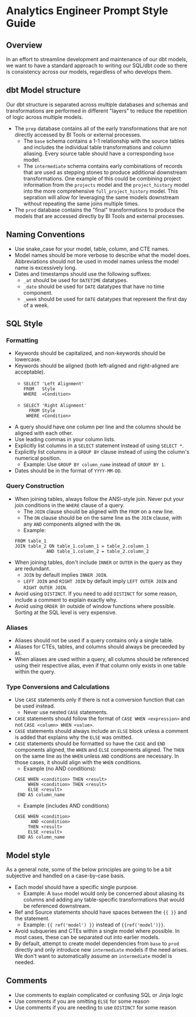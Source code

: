 # Analytics Engineer Prompt Style Guide

## Overview
In an effort to streamline development and maintenance of our dbt models, we want to have a standard approach to writing our SQL/dbt code so there is consistency across our models, regardless of who develops them.

## dbt Model structure
Our dbt structure is separated across multiple databases and schemas and transformations are performed in different "layers" to reduce the repetition of logic across multiple models.
* The `prep` database contains all of the early transformations that are not directly accessed by BI Tools or external processes.
    * The `base` schema contains a 1-1 relationship with the source tables and includes the individual table transformations and column aliasing. Every source table should have a corresponding `base` model.
    * The `intermediate` schema contains early combinations of records that are used as stepping stones to produce additional downstream transformations. One example of this could be combining project information from the `projects` model and the `project_history` model into the more comprehensive `full_project_history` model. This sepration will allow for leveraging the same models downstream without repeating the same joins multiple times.
* The `prod` database contains the "final" transformations to produce the models that are accessed directly by BI Tools and external processes.

## Naming Conventions
* Use snake_case for your model, table, column, and CTE names.
* Model names should be more verbose to describe what the model does. Abbreviations should not be used in model names unless the model name is excessively long.
* Dates and timestamps should use the following suffixes:
    * `_at` should be used for `DATETIME` datatypes.
    * `_date` should be used for `DATE` datatypes that have no time component.
    * `_week` should be used for `DATE` datatypes that represent the first day of a week.

## SQL Style

### Formatting
* Keywords should be capitalized, and non-keywords should be lowercase.
* Keywords should be aligned (both left-aligned and right-aligned are acceptable).
    * ```
      SELECT 'Left Alignment'
      FROM   Style
      WHERE  <Condition>
      ```
    * ```
      SELECT 'Right Alignment'
        FROM Style
       WHERE <Condition>
      ```
* A query should have one column per line and the columns should be aligned with each other.
* Use leading commas in your column lists.
* Explicitly list columns in a `SELECT` statement instead of using `SELECT *`.
* Explicitly list columns in a `GROUP BY` clause instead of using the column's numerical position.
    * Example: Use `GROUP BY column_name` instead of `GROUP BY 1`.
* Dates should be in the format of `YYYY-MM-DD`.

### Query Construction
* When joining tables, always follow the ANSI-style join. Never put your join conditions in the `WHERE` clause of a query.
    * The `JOIN` clause should be aligned with the `FROM` on a new line.
    * The `ON` clause should be on the same line as the `JOIN` clause, with any `AND` components aligned with the `ON`.
    * Example: 
    ```
    FROM table_1
    JOIN table_2 ON table_1.column_1 = table_2.column_1
                AND table_1.column_2 = table_2.column_2
    ```
* When joining tables, don't include `INNER` or `OUTER` in the query as they are redundant.
    * `JOIN` by default implies `INNER JOIN`.
    * `LEFT JOIN` and `RIGHT JOIN` by default imply `LEFT OUTER JOIN` and `RIGHT OUTER JOIN`.
* Avoid using `DISTINCT`. If you need to add `DISTINCT` for some reason, include a comment to explain exactly why.
* Avoid using `ORDER BY` outside of window functions where possible. Sorting at the SQL level is very expensive.

### Aliases
* Aliases should not be used if a query contains only a single table.
* Aliases for CTEs, tables, and columns should always be preceeded by `AS`.
* When aliases are used within a query, all columns should be referenced using their respective alias, even if that column only exists in one table within the query.

### Type Conversions and Calculations
* Use `CASE` statements only if there is not a conversion function that can be used instead.
    * Never use nested `CASE` statements.
* `CASE` statements should follow the format of `CASE WHEN <expression>` and not `CASE <column> WHEN <value>`.
* `CASE` statements should always include an `ELSE` block unless a comment is added that explains why the `ELSE` was omitted.
* `CASE` statements should be formatted so have the `CASE` and `END` components aligned, the `WHEN` and `ELSE` components aligned. The `THEN` on the same line as the `WHEN` unless `AND` conditions are necessary. In those cases, it should align with the `WHEN` conditions.
    * Example (no AND conditions):
    ```
    CASE WHEN <condition> THEN <result>
         WHEN <condition> THEN <result>
         ELSE <result>
     END AS column_name
    ```
    * Example (includes AND conditions)
    ```
    CASE WHEN <condition>
          AND <condition>
         THEN <result>
         ELSE <result>
     END AS column_name
     ```

## Model style
As a general note, some of the below principles are going to be a bit subjective and handled on a case-by-case basis.
* Each model should have a specific single purpose.
    * Example: A `base` model would only be concerned about aliasing its columns and adding any table-specific transformations that would be referenced downstream.
* Ref and Source statements should have spaces between the `{{ }}` and the statement.
    * Example: `{{ ref('model') }}` instead of `{{ref('model')}}`.
* Avoid subqueries and CTEs within a single model where possible. In most cases, these can be separated out into earlier models.
* By default, attempt to create model dependencies from `base` to `prod` directly and only introduce new `intermediate` models if the need arises. We don't want to automatically assume an `intermediate` model is needed.

## Comments
* Use comments to explain complicated or confusing SQL or Jinja logic
* Use comments if you are omitting `ELSE` for some reason
* Use comments if you are needing to use `DISTINCT` for some reason